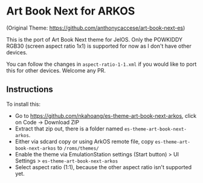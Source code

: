 # Art Book Next for ARKOS

(Original Theme: https://github.com/anthonycaccese/art-book-next-es)

This is the port of Art Book Next theme for JelOS. Only the POWKIDDY RGB30 (screen aspect ratio 1x1) is supported for now as I don't have other devices.

You can follow the changes in `aspect-ratio-1-1.xml` if you would like to port this for other devices. Welcome any PR.

## Instructions

To install this:
- Go to https://github.com/nkahoang/es-theme-art-book-next-arkos, click on Code -> Download ZIP
- Extract that zip out, there is a folder named `es-theme-art-book-next-arkos`.
- Either via sdcard copy or using ArkOS remote file, copy `es-theme-art-book-next-arkos` to `/roms/themes/`
- Enable the theme via EmulationStation settings (Start button) > UI Settings > `es-theme-art-book-next-arkos`
- Select aspect ratio (1:1), because the other aspect ratio isn't supported yet.